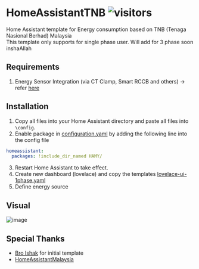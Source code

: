 # HomeAssistantTNB  ![visitors](https://visitor-badge.glitch.me/badge?page_id=zubir2k.homeassistanttnb.visitor-badge)
Home Assistant template for Energy consumption based on TNB (Tenaga Nasional Berhad) Malaysia \
This template only supports for single phase user. Will add for 3 phase soon inshaAllah

## Requirements
1. Energy Sensor Integration (via CT Clamp, Smart RCCB and others) -> refer [here](https://www.home-assistant.io/docs/energy/electricity-grid/)

## Installation
1. Copy all files into your Home Assistant directory and paste all files into `\config`.
2. Enable package in [configuration.yaml](configuration.yaml) by adding the following line into the config file

```yaml
homeassistant:
  packages: !include_dir_named HAMY/
```

3. Restart Home Assistant to take effect.
4. Create new dashboard (lovelace) and copy the templates [lovelace-ui-1phase.yaml](lovelace-ui-1phase.yaml)
5. Define energy source

## Visual
![image](https://user-images.githubusercontent.com/1905339/217555443-7a651f27-6bb5-45e8-b282-c9b732661038.png)

## Special Thanks
- [Bro Ishak](https://github.com/ishakmuhamad) for initial template 
- [HomeAssistantMalaysia](https://www.facebook.com/groups/homeassistantmalaysia)

